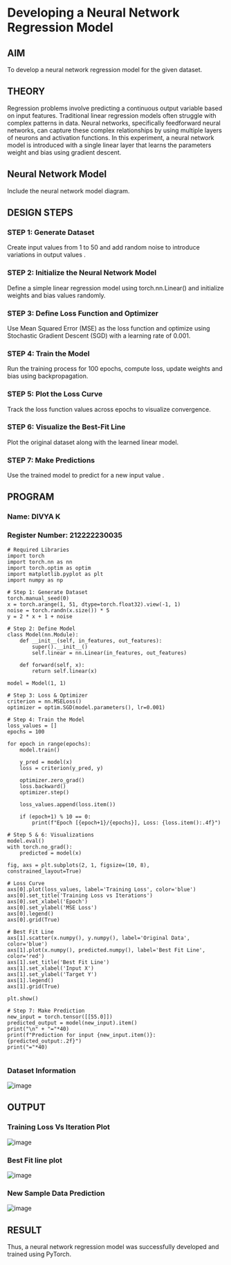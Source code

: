 # Developing a Neural Network Regression Model

## AIM
To develop a neural network regression model for the given dataset.

## THEORY
Regression problems involve predicting a continuous output variable based on input features. Traditional linear regression models often struggle with complex patterns in data. Neural networks, specifically feedforward neural networks, can capture these complex relationships by using multiple layers of neurons and activation functions. In this experiment, a neural network model is introduced with a single linear layer that learns the parameters weight and bias using gradient descent.

## Neural Network Model
Include the neural network model diagram.

## DESIGN STEPS
### STEP 1: Generate Dataset

Create input values  from 1 to 50 and add random noise to introduce variations in output values .

### STEP 2: Initialize the Neural Network Model

Define a simple linear regression model using torch.nn.Linear() and initialize weights and bias values randomly.

### STEP 3: Define Loss Function and Optimizer

Use Mean Squared Error (MSE) as the loss function and optimize using Stochastic Gradient Descent (SGD) with a learning rate of 0.001.

### STEP 4: Train the Model

Run the training process for 100 epochs, compute loss, update weights and bias using backpropagation.

### STEP 5: Plot the Loss Curve

Track the loss function values across epochs to visualize convergence.

### STEP 6: Visualize the Best-Fit Line

Plot the original dataset along with the learned linear model.

### STEP 7: Make Predictions

Use the trained model to predict  for a new input value .

## PROGRAM

### Name: DIVYA K

### Register Number: 212222230035

```
# Required Libraries
import torch
import torch.nn as nn
import torch.optim as optim
import matplotlib.pyplot as plt
import numpy as np

# Step 1: Generate Dataset
torch.manual_seed(0)
x = torch.arange(1, 51, dtype=torch.float32).view(-1, 1)
noise = torch.randn(x.size()) * 5
y = 2 * x + 1 + noise

# Step 2: Define Model
class Model(nn.Module):
    def __init__(self, in_features, out_features):
        super().__init__()
        self.linear = nn.Linear(in_features, out_features)

    def forward(self, x):
        return self.linear(x)

model = Model(1, 1)

# Step 3: Loss & Optimizer
criterion = nn.MSELoss()
optimizer = optim.SGD(model.parameters(), lr=0.001)

# Step 4: Train the Model
loss_values = []
epochs = 100

for epoch in range(epochs):
    model.train()
    
    y_pred = model(x)
    loss = criterion(y_pred, y)
    
    optimizer.zero_grad()
    loss.backward()
    optimizer.step()

    loss_values.append(loss.item())

    if (epoch+1) % 10 == 0:
        print(f"Epoch [{epoch+1}/{epochs}], Loss: {loss.item():.4f}")

# Step 5 & 6: Visualizations
model.eval()
with torch.no_grad():
    predicted = model(x)

fig, axs = plt.subplots(2, 1, figsize=(10, 8), constrained_layout=True)

# Loss Curve
axs[0].plot(loss_values, label='Training Loss', color='blue')
axs[0].set_title('Training Loss vs Iterations')
axs[0].set_xlabel('Epoch')
axs[0].set_ylabel('MSE Loss')
axs[0].legend()
axs[0].grid(True)

# Best Fit Line
axs[1].scatter(x.numpy(), y.numpy(), label='Original Data', color='blue')
axs[1].plot(x.numpy(), predicted.numpy(), label='Best Fit Line', color='red')
axs[1].set_title('Best Fit Line')
axs[1].set_xlabel('Input X')
axs[1].set_ylabel('Target Y')
axs[1].legend()
axs[1].grid(True)

plt.show()

# Step 7: Make Prediction
new_input = torch.tensor([[55.0]])
predicted_output = model(new_input).item()
print("\n" + "="*40)
print(f"Prediction for input {new_input.item()}: {predicted_output:.2f}")
print("="*40)


```

### Dataset Information
![image](https://github.com/user-attachments/assets/2c88aa6b-54e2-46fb-bfcb-81d282d91efd)



## OUTPUT
### Training Loss Vs Iteration Plot
![image](https://github.com/user-attachments/assets/0887eb70-6269-46f2-a10d-6d2d825cfb84)

### Best Fit line plot
![image](https://github.com/user-attachments/assets/e16d5596-394f-498a-8a5f-54556cfd5e9d)


### New Sample Data Prediction
![image](https://github.com/user-attachments/assets/2310b2d6-776a-4d7a-93a4-28d8502a1b86)


## RESULT
Thus, a neural network regression model was successfully developed and trained using PyTorch.
